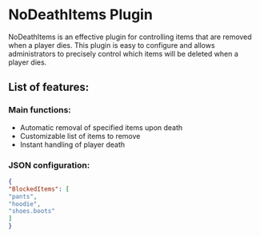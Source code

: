 # NoDeathItems Plugin

NoDeathItems is an effective plugin for controlling items that are removed when a player dies.
This plugin is easy to configure and allows administrators to precisely control which items will be deleted when a player dies.

## List of features:

### Main functions:
- Automatic removal of specified items upon death
- Customizable list of items to remove
- Instant handling of player death

### JSON configuration:
```json
{
"BlockedItems": [
"pants",
"hoodie",
"shoes.boots"
]
}
```